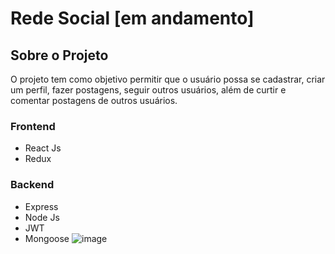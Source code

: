 # Rede Social [em andamento]

## Sobre o Projeto
O projeto tem como objetivo permitir que o usuário possa se cadastrar, criar um perfil, fazer postagens, seguir outros usuários, além de curtir e comentar postagens de outros usuários.  



### Frontend
- React Js
- Redux

### Backend
- Express
- Node Js
- JWT
- Mongoose
![image](https://user-images.githubusercontent.com/121184472/230194283-8813fbb6-eb38-4c8f-b254-4098d6eaa302.png)

